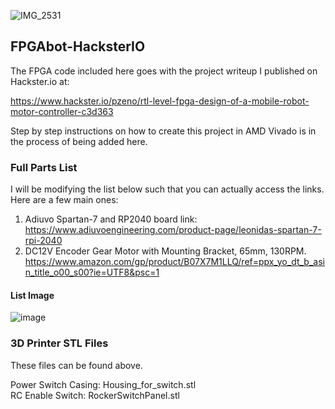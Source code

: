 ![IMG_2531](https://github.com/user-attachments/assets/0ff7d709-3cea-4153-bb94-2886c818ec6e)



## FPGAbot-HacksterIO

The FPGA code included here goes with the project writeup I published on Hackster.io at:

https://www.hackster.io/pzeno/rtl-level-fpga-design-of-a-mobile-robot-motor-controller-c3d363

Step by step instructions on how to create this project in AMD Vivado is in the process of being added here.

### Full Parts List

I will be modifying the list below such that you can actually access the links. Here are a few main ones:

1. Adiuvo Spartan-7 and RP2040 board link: https://www.adiuvoengineering.com/product-page/leonidas-spartan-7-rpi-2040
2. DC12V Encoder Gear Motor with Mounting Bracket, 65mm, 130RPM.  https://www.amazon.com/gp/product/B07X7M1LLQ/ref=ppx_yo_dt_b_asin_title_o00_s00?ie=UTF8&psc=1 

#### List Image
![image](https://github.com/user-attachments/assets/c6400059-fee9-4fbf-9c33-fba25a968638)


### 3D Printer STL Files

These files can be found above. 

Power Switch Casing: Housing_for_switch.stl \
RC Enable Switch: RockerSwitchPanel.stl
